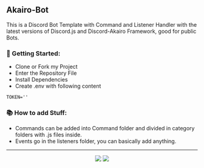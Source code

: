 ## Akairo-Bot
This is a Discord Bot Template with Command and Listener Handler with the latest versions of Discord.js and Discord-Akairo Framework, good for public Bots.

### 📒 Getting Started:

* Clone or Fork my Project
* Enter the Repository File
* Install Dependencies
* Create .env with following content
````
TOKEN=''
````

### 📚 How to add Stuff:
* Commands can be added into Command folder and divided in category folders with .js files inside.
* Events go in the listeners folder, you can basically add anything.

---
<div align=center>
  <img src="https://forthebadge.com/images/badges/built-with-love.svg" />
  <img src="https://forthebadge.com/images/badges/made-with-javascript.svg" />
</div>
